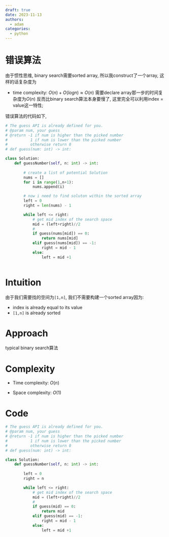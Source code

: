 ```yaml
---
draft: true
date: 2023-11-13
authors:
  - adam
categories:
  - python
---
```


# 错误算法

由于惯性思维, binary search需要sorted array, 所以我construct了一个array, 这样的话复杂度为
- time complexity: $O(n) + O(logn) \approx O(n)$ 需要declare array那一步的时间复杂度为$O(n)$ 反而比binary search算法本身要慢了, 这里完全可以利用index = value这一特性;

错误算法的代码如下, 

```python
# The guess API is already defined for you.
# @param num, your guess
# @return -1 if num is higher than the picked number
#          1 if num is lower than the picked number
#          otherwise return 0
# def guess(num: int) -> int:

class Solution:
    def guessNumber(self, n: int) -> int:
        
        # create a list of potential Solution
        nums = []
        for i in range(1,n+1):
            nums.append(i)

        # now i need to find soluton within the sorted array
        left = 0
        right = len(nums) - 1

        while left <= right:
            # get mid index of the search space
            mid = (left+right)//2
            # 
            if guess(nums[mid]) == 0:
                return nums[mid]
            elif guess(nums[mid]) == -1:
                right = mid - 1
            else:
                left = mid +1
            

```


# Intuition
<!-- Describe your first thoughts on how to solve this problem. -->
由于我们需要找的空间为`[1,n]`, 我们不需要构建一个sorted array因为:
- index is already equal to its value
- `[1,n]` is already sorted


# Approach
<!-- Describe your approach to solving the problem. -->

typical binary search算法

# Complexity
- Time complexity: $O(n)$
<!-- Add your time complexity here, e.g. $$O(n)$$ -->

- Space complexity: $O(1)$
<!-- Add your space complexity here, e.g. $$O(n)$$ -->

# Code
```python
# The guess API is already defined for you.
# @param num, your guess
# @return -1 if num is higher than the picked number
#          1 if num is lower than the picked number
#          otherwise return 0
# def guess(num: int) -> int:

class Solution:
    def guessNumber(self, n: int) -> int:
        
        left = 0
        right = n

        while left <= right:
            # get mid index of the search space
            mid = (left+right)//2
            # 
            if guess(mid) == 0:
                return mid
            elif guess(mid) == -1:
                right = mid - 1
            else:
                left = mid +1
            

```